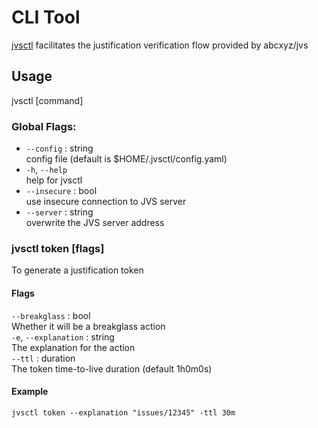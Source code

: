 # CLI Tool

[jvsctl](../cmd/jvsctl) facilitates the justification verification flow provided
by abcxyz/jvs

## Usage

jvsctl [command]

### Global Flags:

*   `--config` : string <br />
    config file (default is $HOME/.jvsctl/config.yaml) <br />
*   `-h`, `--help` <br />
    help for jvsctl <br />
*   `--insecure` : bool <br />
    use insecure connection to JVS server <br />
*   `--server` : string <br />
    overwrite the JVS server address

### jvsctl token [flags]

To generate a justification token

#### Flags

`--breakglass` : bool <br />
Whether it will be a breakglass action <br />
`-e`, `--explanation` : string <br />
The explanation for the action <br />
`--ttl` : duration <br />
The token time-to-live duration (default 1h0m0s) <br />

#### Example

```shell
jvsctl token --explanation "issues/12345" -ttl 30m
```
